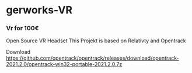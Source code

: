 # gerworks-VR
### Vr for 100€
Open Source VR Headset
This Projekt is based on Relativty
and Opentrack



Download https://github.com/opentrack/opentrack/releases/download/opentrack-2021.2.0/opentrack-win32-portable-2021.2.0.7z
